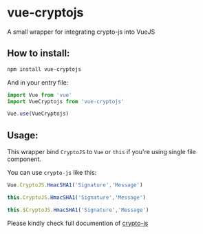 # vue-cryptojs
A small wrapper for integrating crypto-js into VueJS

## How to install:
```bash
npm install vue-cryptojs
```

And in your entry file:
```js
import Vue from 'vue'
import VueCryptojs from 'vue-cryptojs'

Vue.use(VueCryptojs)
```
## Usage:
This wrapper bind `CryptoJS` to `Vue` or `this` if you're using single file component.

You can use `crypto-js` like this:
```js
Vue.CryptoJS.HmacSHA1('Signature','Message')

this.CryptoJS.HmacSHA1('Signature','Message')

this.$CryptoJS.HmacSHA1('Signature','Message')
```

Please kindly check full documention of [crypto-js](https://github.com/brix/crypto-js)
